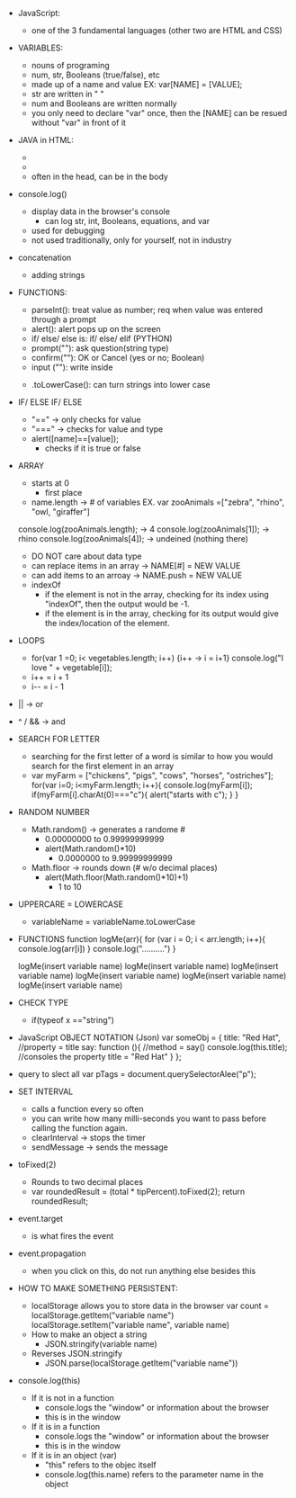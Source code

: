 * JavaScript:
    - one of the 3 fundamental languages (other two are HTML and CSS)

* VARIABLES:
    - nouns of programing
    - num, str, Booleans (true/false), etc
    - made up of a name and value
        EX: var[NAME] = [VALUE]; 
    - str are written in " "
    - num and Booleans are written normally
    - you only need to declare "var" once, then the [NAME] can be resued without "var" in front of it

* JAVA in HTML:
    - <script type ="text/javascript">
        // Add Script
        </script>
    - <script src = "#">
        // Add Script
        </script>
    - often in the head, can be in the body

* console.log()
    - display data in the browser's console
        - can log str, int, Booleans, equations, and var
    - used for debugging
    - not used traditionally, only for yourself, not in industry

* concatenation
    - adding strings

* FUNCTIONS:
    - parseInt(): treat value as number; req when value was entered through a prompt
    - alert(): alert pops up on the screen
    - if/ else/ else is: if/ else/ elif (PYTHON)
    - prompt(""): ask question(string type)
    - confirm(""): OK or Cancel (yes or no; Boolean)
    - input (""): write inside <form></form>
    - .toLowerCase(): can turn strings into lower case

* IF/ ELSE IF/ ELSE
    - "==" -> only checks for value
    - "===" -> checks for value and type
    - alert([name]==[value]);
        - checks if it is true or false

* ARRAY
    - starts at 0
        - first place
    - name.length -> # of variables
    EX. var zooAnimals =["zebra", "rhino", "owl, "giraffer"]
    
    console.log(zooAnimals.length); -> 4
    console.log(zooAnimals[1]); -> rhino
    console.log(zooAnimals[4]); -> undeined (nothing there)
    - DO NOT care about data type
    - can replace items in an array -> NAME[#] = NEW VALUE
    - can add items to an arroay -> NAME.push = NEW VALUE
    - indexOf
        - if the element is not in the array,  checking for its index using "indexOf", then the output would be -1.
        - if the element is in the array, checking for its output would give the index/location of the element. 
* LOOPS
    - for(var 1 =0; i< vegetables.length; i++) {i++ -> i = i+1}
        console.log("I love " + vegetable[i]);
    - i++ = i + 1
    - i-- = i - 1

* || -> or

* ^ / && -> and

* SEARCH FOR LETTER
    - searching for the first letter of a word is similar to how you would search for the first element in an array
    - var myFarm = ["chickens", "pigs", "cows", "horses", "ostriches"];
            for(var i=0; i<myFarm.length; i++){
            console.log(myFarm[i]);
            if(myFarm[i].charAt(0)==="c"){
            alert("starts with c");
            }
            }

* RANDOM NUMBER
    - Math.random() -> generates a randome #
        - 0.00000000 to 0.99999999999
        - alert(Math.random()*10)
            - 0.0000000 to 9.99999999999
    - Math.floor -> rounds down (# w/o decimal places)
        - alert(Math.floor(Math.random()*10)+1)
            - 1 to 10

* UPPERCARE = LOWERCASE
    - variableName = variableName.toLowerCase

* FUNCTIONS
    function logMe(arr){
        for (var i = 0; i < arr.length; i++){
            console.log(arr[i])
        }
    console.log("..........")
    }

    logMe(insert variable name)
    logMe(insert variable name)
    logMe(insert variable name)
    logMe(insert variable name)
    logMe(insert variable name)
    logMe(insert variable name)

* CHECK TYPE
     - if(typeof x =="string")

* JavaScript OBJECT NOTATION (Json)
     var someObj = {
                title: "Red Hat",               //property = title
                say:  function (){              //method = say()
                        console.log(this.title);    //consoles the property title = "Red Hat"
                }
            };

* query to slect all
    var pTags = document.querySelectorAlee("p");

* SET INTERVAL
    - calls a function every so often
    - you can write how many milli-seconds  you want to pass before calling the function again.
    - clearInterval -> stops the timer
    - sendMessage -> sends the message

* toFixed(2)
    - Rounds to two decimal places
    - var roundedResult = (total * tipPercent).toFixed(2);
    return roundedResult;

* event.target
    - is what fires the event

* event.propagation
    - when you click on this, do not run anything else besides this

* HOW TO MAKE SOMETHING PERSISTENT:
    - localStorage allows you to store data in the browser
        var count = localStorage.getItem("variable name")
        localStorage.setItem("variable name", variable name)
    - How to make an object a string
        - JSON.stringify(variable name)
    - Reverses JSON.stringify
        - JSON.parse(localStorage.getItem("variable name"))

* console.log(this)
    - If it is not in a function
        - console.logs the "window" or information about the browser
        - this is in the window
    - If it is in a function
        - console.logs the "window" or information about the browser
        - this is in the window
    - If it is in an object (var)
        - "this" refers to the objec itself
        - console.log(this.name) refers to the parameter name in the object

            



